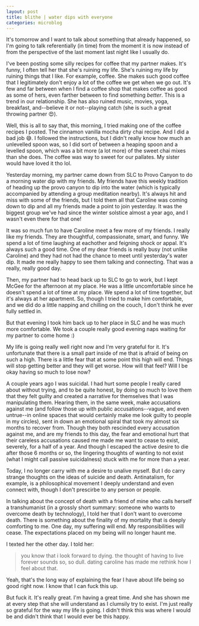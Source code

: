 ```yaml
---
layout: post
title: blithe | water dips with everyone
categories: microblog
---
```


It's tomorrow and I want to talk about something that already happened, so I'm going to talk referentially (in time) from the moment it is now instead of from the perspective of the last moment last night like I usually do.

I've been posting some silly recipes for coffee that my partner makes. It's funny, I often tell her that she's ruining my life. She's ruining my life by ruining things that I like. For example, coffee. She makes such good coffee that I legitimately don't enjoy a lot of the coffee we get when we go out. It's few and far between when I find a coffee shop that makes coffee as good as some of hers, even farther between to find something _better_. This is a trend in our relationship. She has also ruined music, movies, yoga, breakfast, and--believe it or not--playing catch (she is such a great throwing partner 😍).

Well, this is all to say that, this morning, I tried making one of the coffee recipes I posted. The cinnamon vanilla mocha dirty chai recipe. And I did a bad job 😅. I followed the instructions, but I didn't really know how much an unlevelled spoon was, so I did sort of between a heaping spoon and a levelled spoon, which was a bit more (a lot more) of the sweet chai mixes than she does. The coffee was way to sweet for our pallates. My sister would have loved it tho lol.

Yesterday morning, my partner came down from SLC to Provo Canyon to do a morning water dip with my friends. My friends have this weekly tradition of heading up the provo canyon to dip into the water (which is typically accompanied by attending a group meditation nearby). It's always hit and miss with some of the friends, but I told them all that Caroline was coming down to dip and all my friends made a point to join yesterday. It was the biggest group we've had since the winter solstice almost a year ago, and I wasn't even there for that one!

It was so much fun to have Caroline meet a few more of my friends. I really like my friends. They are thoughtful, compassionate, smart, and funny. We spend a lot of time laughing at eachother and feigning shock or appal. It's always such a good time. One of my dear friends is really busy (not unlike Caroline) and they had not had the chance to meet until yesterday's water dip. It made me really happy to see them talking and connecting. That was a really, really good day.

Then, my partner had to head back up to SLC to go to work, but I kept McGee for the afternoon at my place. He was a little uncomfortable since he doesn't spend a lot of time at my place. We spend a lot of time together, but it's always at her apartment. So, though I tried to make him comfortable, and we did do a little napping and chilling on the couch, I don't think he ever fully settled in. 

But that evening I took him back up to her place in SLC and he was much more comfortable. We took a couple really good evening naps waiting for my partner to come home :)

My life is going really well right now and I'm very grateful for it. It's unfortunate that there is a small part inside of me that is afraid of being on such a high. There is a little fear that at some point this high will end. Things will stop getting better and they will get worse. How will that feel? Will I be okay having so much to lose now?

A couple years ago I was suicidal. I had hurt some people I really cared about without trying, and to be quite honest, by doing so much to love them that they felt guilty and created a narrative for themselves that I was manipulating them. Hearing them, in the same week, make accusations against me (and follow those up with public accusations--vague, and even untrue--in online spaces that would certainly make me look guilty to people in my circles), sent in down an emotional spiral that took my almost six months to recover from. Though they both rescinded every accusation against me, and are my friends to this day, the fear and emotional hurt that their careless accusations caused me made me want to cease to exist, severely, for a half of a year. And though I escaped the active desire to die after those 6 months or so, the lingering thoughts of wanting to not exist (what I might call passive suicidalness) stuck with me for more than a year.

Today, I no longer carry with me a desire to unalive myself. But I do carry strange thoughts on the ideas of suicide and death. Antinatalism, for example, is a philosophical movement I deeply understand and even connect with, though I don't prescirbe to any person or people.

In talking about the concept of death with a friend of mine who calls herself a transhumanist (in a grossly short summary: someone who wants to overcome death by technology), I told her that I don't want to overcome death. There is something about the finality of my mortality that is deeply comforting to me. One day, my suffering will end. My responsibilities will cease. The expectations placed on my being will no longer haunt me.

I texted her the other day. I told her: 

> you know that i look forward to dying. the thought of having to live forever sounds so, so dull.
> dating caroline has made me rethink how I feel about that.

Yeah, that's the long way of explaining the fear I have about life being so good right now. I know that I can fuck this up. 

But fuck it. It's really great. I'm having a great time. And she has shown me at every step that she will understand as I clumsily try to exist. I'm just really so grateful for the way my life is going. I didn't think this was where I would be and didn't think that I would ever be this happy.
